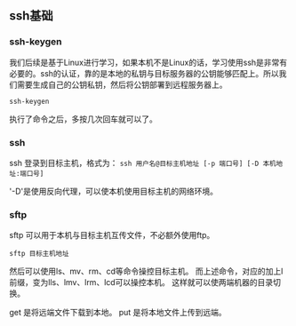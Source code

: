 ## ssh基础

### ssh-keygen

我们后续是基于Linux进行学习，如果本机不是Linux的话，学习使用ssh是非常有必要的。ssh的认证，靠的是本地的私钥与目标服务器的公钥能够匹配上。所以我们需要生成自己的公钥私钥，然后将公钥部署到远程服务器上。
```shell
ssh-keygen
```
执行了命令之后，多按几次回车就可以了。

### ssh

ssh 登录到目标主机，格式为：
`ssh 用户名@目标主机地址 [-p 端口号] [-D 本机地址:端口号]`

'-D'是使用反向代理，可以使本机使用目标主机的网络环境。

### sftp

sftp 可以用于本机与目标主机互传文件，不必额外使用ftp。

`sftp 目标主机地址`

然后可以使用ls、mv、rm、cd等命令操控目标主机。
而上述命令，对应的加上l前缀，变为lls、lmv、lrm、lcd可以操控本机。
这样就可以使两端机器的目录切换。

get 是将远端文件下载到本地。
put 是将本地文件上传到远端。
